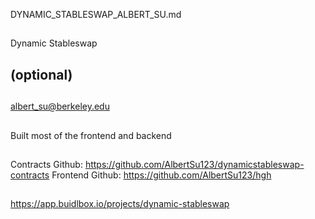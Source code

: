 DYNAMIC_STABLESWAP_ALBERT_SU.md

## <PROJECT NAME>
Dynamic Stableswap
  
## <YOUR FULL NAME> (optional)

## <Used Email in Buidlbox>
albert_su@berkeley.edu
  
## <YOUR ROLE ON THE TEAM>
Built most of the frontend and backend
  
## <LINK TO THE PROJECT REPOSITORY>
Contracts Github: https://github.com/AlbertSu123/dynamicstableswap-contracts
Frontend Github: https://github.com/AlbertSu123/hgh
  
## <LINK TO BUIDLBOX SUBMISSION>
https://app.buidlbox.io/projects/dynamic-stableswap
  
## <ANY LINKS TO YOUR SOCIALS THAT YOU WANT PEOPLE TO SEE WHO MIGHT COME ACROSS YOUR SUBMISSION IN THE FUTURE>
